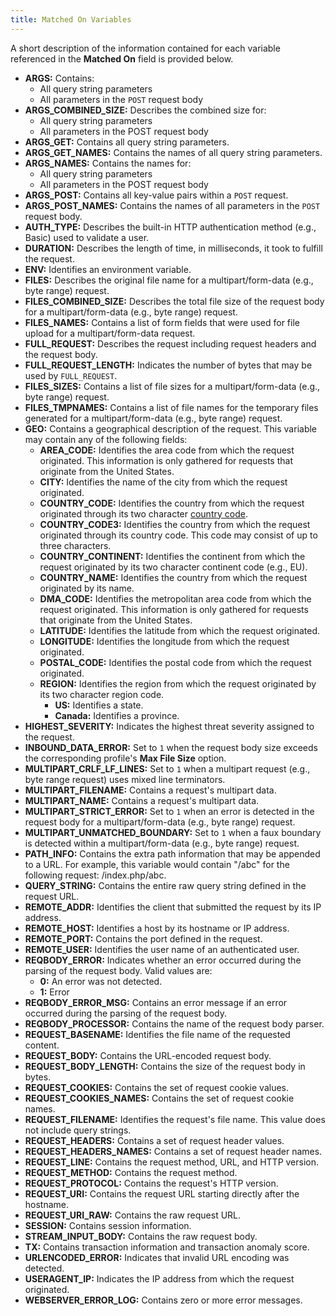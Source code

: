 ```yaml
---
title: Matched On Variables
---
```


A short description of the information contained for each variable referenced in the **Matched On** field is provided below.
-   **ARGS:** Contains:
    -   All query string parameters
    -   All parameters in the `POST` request body
-   **ARGS_COMBINED_SIZE:** Describes the combined size for:
    -   All query string parameters
    -   All parameters in the POST request body
-   **ARGS_GET:** Contains all query string parameters.
-   **ARGS_GET_NAMES:** Contains the names of all query string parameters.
-   **ARGS_NAMES:** Contains the names for:
    -   All query string parameters
    -   All parameters in the POST request body
-   **ARGS_POST:** Contains all key-value pairs within a `POST` request.
-   **ARGS_POST_NAMES:** Contains the names of all parameters in the `POST` request body.
-   **AUTH_TYPE:** Describes the built-in HTTP authentication method (e.g., Basic) used to validate a user.
-   **DURATION:** Describes the length of time, in milliseconds, it took to fulfill the request.
-   **ENV:** Identifies an environment variable.
-   **FILES:** Describes the original file name for a multipart/form-data (e.g., byte range) request.
-   **FILES_COMBINED_SIZE:** Describes the total file size of the request body for a multipart/form-data (e.g., byte range) request.
-   **FILES_NAMES:** Contains a list of form fields that were used for file upload for a multipart/form-data request.
-   **FULL_REQUEST:** Describes the request including request headers and the request body.
-   **FULL_REQUEST_LENGTH:** Indicates the number of bytes that may be used by `FULL_REQUEST`.
-   **FILES_SIZES:** Contains a list of file sizes for a multipart/form-data (e.g., byte range) request.
-   **FILES_TMPNAMES:** Contains a list of file names for the temporary files generated for a multipart/form-data (e.g., byte range) request.
-   **GEO:** Contains a geographical description of the request. This variable may contain any of the following fields:
    -   **AREA_CODE:** Identifies the area code from which the request originated. This information is only gathered for requests that originate from the United States.
    -   **CITY:** Identifies the name of the city from which the request originated.
    -   **COUNTRY_CODE:** Identifies the country from which the request originated through its two character [country code](/reference/country_codes).
    -   **COUNTRY_CODE3:** Identifies the country from which the request originated through its country code. This code may consist of up to three characters.
    -   **COUNTRY_CONTINENT:** Identifies the continent from which the request originated by its two character continent code (e.g., EU).
    -   **COUNTRY_NAME:** Identifies the country from which the request originated by its name.
    -   **DMA_CODE:** Identifies the metropolitan area code from which the request originated. This information is only gathered for requests that originate from the United States.
    -   **LATITUDE:** Identifies the latitude from which the request originated.
    -   **LONGITUDE:** Identifies the longitude from which the request originated.
    -   **POSTAL_CODE:** Identifies the postal code from which the request originated.
    -   **REGION:** Identifies the region from which the request originated by its two character region code.
        -   **US:** Identifies a state.
        -   **Canada:** Identifies a province.
-   **HIGHEST_SEVERITY:** Indicates the highest threat severity assigned to the request.
-   **INBOUND_DATA_ERROR:** Set to `1` when the request body size exceeds the corresponding profile's **Max File Size** option.
-   **MULTIPART_CRLF_LF_LINES:** Set to `1` when a multipart request (e.g., byte range request) uses mixed line terminators.
-   **MULTIPART_FILENAME:** Contains a request's multipart data.
-   **MULTIPART_NAME:** Contains a request's multipart data.
-   **MULTIPART_STRICT_ERROR:** Set to `1` when an error is detected in the request body for a multipart/form-data (e.g., byte range) request.
-   **MULTIPART_UNMATCHED_BOUNDARY:** Set to `1` when a faux boundary is detected within a multipart/form-data (e.g., byte range) request.
-   **PATH_INFO:** Contains the extra path information that may be appended to a URL. For example, this variable would contain "/abc" for the following request: /index.php/abc.
-   **QUERY_STRING:** Contains the entire raw query string defined in the request URL.
-   **REMOTE_ADDR:** Identifies the client that submitted the request by its IP address.
-   **REMOTE_HOST:** Identifies a host by its hostname or IP address.
-   **REMOTE_PORT:** Contains the port defined in the request.
-   **REMOTE_USER:** Identifies the user name of an authenticated user.
-   **REQBODY_ERROR:** Indicates whether an error occurred during the parsing of the request body. Valid values are:
    -   **0:** An error was not detected.
    -   **1:** Error
-   **REQBODY_ERROR_MSG:** Contains an error message if an error occurred during the parsing of the request body.
-   **REQBODY_PROCESSOR:** Contains the name of the request body parser.
-   **REQUEST_BASENAME:** Identifies the file name of the requested content.
-   **REQUEST_BODY:** Contains the URL-encoded request body.
-   **REQUEST_BODY_LENGTH:** Contains the size of the request body in bytes.
-   **REQUEST_COOKIES:** Contains the set of request cookie values.
-   **REQUEST_COOKIES_NAMES:** Contains the set of request cookie names.
-   **REQUEST_FILENAME:** Identifies the request's file name. This value does not include query strings.
-   **REQUEST_HEADERS:** Contains a set of request header values.
-   **REQUEST_HEADERS_NAMES:** Contains a set of request header names.
-   **REQUEST_LINE:** Contains the request method, URL, and HTTP version.
-   **REQUEST_METHOD:** Contains the request method.
-   **REQUEST_PROTOCOL:** Contains the request's HTTP version.
-   **REQUEST_URI:** Contains the request URL starting directly after the hostname.
-   **REQUEST_URI_RAW:** Contains the raw request URL.
-   **SESSION:** Contains session information.
-   **STREAM_INPUT_BODY:** Contains the raw request body.
-   **TX:** Contains transaction information and transaction anomaly score.
-   **URLENCODED_ERROR:** Indicates that invalid URL encoding was detected.
-   **USERAGENT_IP:** Indicates the IP address from which the request originated.
-   **WEBSERVER_ERROR_LOG:** Contains zero or more error messages.